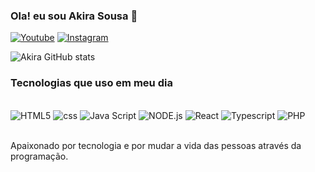 ### Ola! eu sou Akira Sousa 🙏

[![Youtube](https://img.shields.io/badge/YouTube-FF0000?style=for-the-badge&logo=youtube&logoColor=white)](https://www.youtube.com/c/canaldoakira) [![Instagram](https://img.shields.io/badge/Instagram-E4405F?style=for-the-badge&logo=instagram&logoColor=white)](https://www.instagram.com/sousa.akira/)


![Akira GitHub stats](https://github-readme-stats.vercel.app/api?username=sousaakira&show_icons=true&theme=dracula)


### Tecnologias que uso em meu dia

<div style="display: inline_block"><br>
    <img aling="center" alt="HTML5" src="https://img.shields.io/badge/HTML5-E34F26?style=for-the-badge&logo=html5&logoColor=white" />
    <img aling="center" alt="css" src="https://img.shields.io/badge/CSS3-1572B6?style=for-the-badge&logo=css3&logoColor=white" />
    <img aling="center" alt="Java Script" src="https://img.shields.io/badge/JavaScript-F7DF1E?style=for-the-badge&logo=javascript&logoColor=black" />
    <img aling="center" alt="NODE.js" src="https://img.shields.io/badge/Node.js-43853D?style=for-the-badge&logo=node.js&logoColor=white" />
    <img aling="center" alt="React" src="https://img.shields.io/badge/React-20232A?style=for-the-badge&logo=react&logoColor=61DAFB" />
    <img aling="center" alt="Typescript" src="https://img.shields.io/badge/TypeScript-007ACC?style=for-the-badge&logo=typescript&logoColor=white" />
    <img aling="center" alt="PHP" src="https://img.shields.io/badge/PHP-777BB4?style=for-the-badge&logo=php&logoColor=white"/>
</div><br>

Apaixonado por tecnologia e por mudar a vida das pessoas através da programação.
